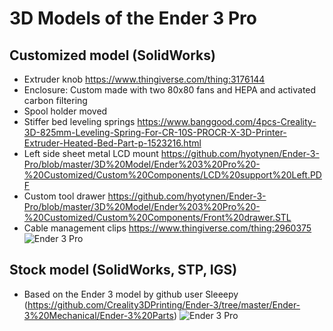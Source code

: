# 3D Models of the Ender 3 Pro

## Customized model (SolidWorks)
- Extruder knob https://www.thingiverse.com/thing:3176144
- Enclosure: Custom made with two 80x80 fans and HEPA and activated carbon filtering
- Spool holder moved
- Stiffer bed leveling springs https://www.banggood.com/4pcs-Creality-3D-825mm-Leveling-Spring-For-CR-10S-PROCR-X-3D-Printer-Extruder-Heated-Bed-Part-p-1523216.html
- Left side sheet metal LCD mount https://github.com/hyotynen/Ender-3-Pro/blob/master/3D%20Model/Ender%203%20Pro%20-%20Customized/Custom%20Components/LCD%20support%20Left.PDF
- Custom tool drawer https://github.com/hyotynen/Ender-3-Pro/blob/master/3D%20Model/Ender%203%20Pro%20-%20Customized/Custom%20Components/Front%20drawer.STL
- Cable management clips https://www.thingiverse.com/thing:2960375
![Ender 3 Pro](https://raw.githubusercontent.com/hyotynen/Ender-3-Pro/master/3D%20Model/Ender%203%20Pro%20Customized.png?raw=true "Ender 3 Pro Customized")

## Stock model (SolidWorks, STP, IGS)
- Based on the Ender 3 model by github user Sleeepy (https://github.com/Creality3DPrinting/Ender-3/tree/master/Ender-3%20Mechanical/Ender-3%20Parts)
![Ender 3 Pro](https://raw.githubusercontent.com/hyotynen/Ender-3-Pro/master/Ender%203%20Pro.png?raw=true "Ender 3 Pro")
